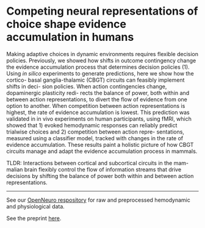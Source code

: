 # Competing neural representations of choice shape evidence accumulation in humans
Making adaptive choices in dynamic environments requires flexible decision policies. Previously, we showed how shifts in outcome contingency change the evidence accumulation process that determines decision policies (1). Using _in silico_ experiments to generate predictions, here we show how the cortico- basal ganglia-thalamic (CBGT) circuits can feasibly implement shifts in deci- sion policies. When action contingencies change, dopaminergic plasticity redi- rects the balance of power, both within and between action representations, to divert the flow of evidence from one option to another. When competition between action representations is highest, the rate of evidence accumulation is lowest. This prediction was validated in in vivo experiments on human participants, using fMRI, which showed that 1) evoked hemodynamic responses can reliably predict trialwise choices and 2) competition between action repre- sentations, measured using a classifier model, tracked with changes in the rate of evidence accumulation. These results paint a holistic picture of how CBGT circuits manage and adapt the evidence accumulation process in mammals.
<br> 

TLDR: Interactions between cortical and subcortical circuits in the mam- malian brain flexibly control the flow of information streams that drive decisions by shifting the balance of power both within and between action representations.

*** 

See our [OpenNeuro respository](https://openneuro.org/datasets/ds004283/versions/1.0.3) for raw and preprocessed hemodynamic and physiological data. 

See the preprint [here](https://www.biorxiv.org/content/10.1101/2022.10.03.510668v3).
